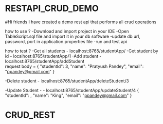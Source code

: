 # RESTAPI_CRUD_DEMO

#Hi friends
I have created a demo rest api that performs all crud operations

how to use ?
-Download and import project in your IDE
-Open TableScript.sql file and import it in your db software 
-update db url, password, port in application.properties file
-run and test api

how to test ?
-Get all students - localhost:8765/studentApp/
-Get student by id - localhost:8765/studentApp/1
-Add student - localhost:8765/studentApp/addStudent  
      request body =
    {
    "studentId": 3,
    "name": "Pratyush Pandey",
    "email": "ppandey@gmail.com"
}

-Delete student - localhost:8765/studentApp/deleteStudent/3

-Update Student - - localhost:8765/studentApp/updateStudent/4
{
    "studentId": ,
    "name": "King",
    "email": "ppandey@gmail.com"
}
# CRUD_REST
